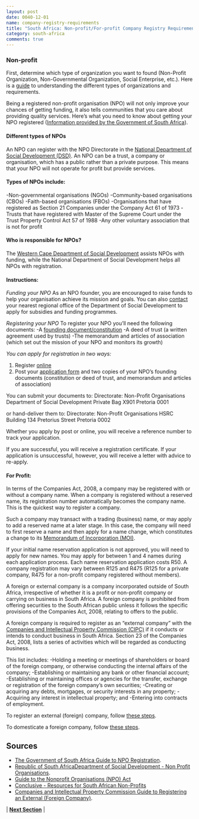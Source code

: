 ```yaml
---
layout: post
date: 0040-12-01
name: company-registry-requirements
title: "South Africa: Non-profit/For-profit Company Registry Requirements"
category: south-africa
comments: true
---
```


### Non-profit
First, determine which type of organization you want to found (Non-Profit Organization, Non-Governmental Organization, Social Enterprise, etc.). Here is a [guide](http://conclusive.co.za/comparing-npo-types/) to understanding the different types of organizations and requirements.

Being a registered non-profit organisation (NPO) will not only improve your chances of getting funding, it also tells communities that you care about providing quality services. Here’s what you need to know about getting your NPO registered ([Information provided by the Government of South Africa](https://www.westerncape.gov.za/service/non-profit-organisations-registration-and-funding)).

#### Different types of NPOs

An NPO can register with the NPO Directorate in the [National Department of Social Development (DSD)](http://www.dsd.gov.za/npo/index.php?option=com_content&task=view&id=13&Itemid=35). An NPO can be a trust, a company or organisation, which has a public rather than a private purpose. This means that your NPO will not operate for profit but provide services.

#### Types of NPOs include:
-Non-governmental organisations (NGOs)
-Community-based organisations (CBOs)
-Faith-based organisations (FBOs)
-Organisations that have registered as Section 21 Companies under the Company Act 61 of 1973
-Trusts that have registered with Master of the Supreme Court under the Trust Property Control Act 57 of 1988
-Any other voluntary association that is not for profit


#### Who is responsible for NPOs?
The [Western Cape Department of Social Development](https://www.westerncape.gov.za/dept/social-development) assists NPOs with funding, while the National Department of Social Development helps all NPOs with registration.

#### Instructions:	
_Funding your NPO_
As an NPO founder, you are encouraged to raise funds to help your organisation achieve its mission and goals. You can also [contact](https://www.westerncape.gov.za/dept/social-development/facilities/1232) your nearest regional office of the Department of Social Development to apply for subsidies and funding programmes.

_Registering your NPO_
To register your NPO you’ll need the following documents:
-A [founding document/constitution](http://www.dsd.gov.za/npo/index2.php?option=com_docman&task=doc_view&gid=181&Itemid=39)
-A deed of trust (a written agreement used by trusts)
-The memorandum and articles of association (which set out the mission of your NPO and monitors its growth)


_You can apply for registration in two ways:_

1. Register [online](http://www.npo.gov.za/PublicNpo/WebApplicationCase/Register)
2. Post your [application form](http://c/Users/C092http://www.dsd.gov.za/services/downloads/npo_application_form.pdf0726/Downloads/Applic%20Form%20NPO's.pdf) and two copies of your NPO’s founding documents (constitution or deed of trust, and memorandum and articles of association)

You can submit your documents to:
Directorate: Non-Profit Organisations
Department of Social Development
Private Bag X901
Pretoria
0001

or hand-deliver them to:
Directorate: Non-Profit Organisations
HSRC Building
134 Pretorius Street
Pretoria
0002

Whether you apply by post or online, you will receive a reference number to track your application.

If you are successful, you will receive a registration certificate. If your application is unsuccessful, however, you will receive a letter with advice to re-apply. 

#### For Profit:
In terms of the Companies Act, 2008, a company may be registered with or without a company name. When a company is registered without a reserved name, its registration number automatically becomes the company name. This is the quickest way to register a company.

Such a company may transact with a trading (business) name, or may apply to add a reserved name at a later stage. In this case, the company will need to first reserve a name and then apply for a name change, which constitutes a change to its [Memorandum of Incorporation (MOI)](http://www.cipc.co.za/index.php/register-your-business/companies/moi/).

If your initial name reservation application is not approved, you will need to apply for new names. You may apply for between 1 and 4 names during each application process. Each name reservation application costs R50. A company registration may vary between R125 and R475 (R125 for a private company, R475 for a non-profit company registered without members).

A foreign or external company is a company incorporated outside of South Africa, irrespective of whether it is a profit or non-profit company or carrying on business in South Africa. A foreign company is prohibited from offering securities to the South African public unless it follows the specific provisions of the Companies Act, 2008, relating to offers to the public.

A foreign company is required to register as an “external company” with the [Companies and Intellectual Property Commission (CIPC)](http://www.cipc.co.za/index.php/register-your-business/companies/register-external-foreign-company/) if it conducts or intends to conduct business in South Africa. Section 23 of the Companies Act, 2008, lists a series of activities which will be regarded as conducting business.

This list includes:
-Holding a meeting or meetings of shareholders or board of the foreign company, or otherwise conducting the internal affairs of the company;
-Establishing or maintaining any bank or other financial account;
-Establishing or maintaining offices or agencies for the transfer, exchange or registration of the foreign company’s own securities;
-Creating or acquiring any debts, mortgages, or security interests in any property;
-Acquiring any interest in intellectual property; and
-Entering into contracts of employment.

To register an external (foreign) company, follow [these steps](http://www.cipc.co.za/index.php/register-your-business/companies/register-external-foreign-company/register-external-company/).

To domesticate a foreign company, follow [these steps](http://www.cipc.co.za/index.php/register-your-business/companies/register-external-foreign-company/domesticate-foreign-company/).

Sources
---
- [The Government of South Africa Guide to NPO Registration](https://www.westerncape.gov.za/general-publication/all-you-need-know-about-registration-non-profit-organisations).
- [Republic of South AfricaDepartment of Social Development - Non Profit Organisations](http://www.dsd.gov.za/npo/).
- [Guide to the Nonprofit Organisations (NPO) Act](http://www.etu.org.za/toolbox/docs/building/guide.html)
- [Conclusive - Resources for South African Non-Profits](http://conclusive.co.za/registering-npo/)
- [Companies and Intellectual Property Commission Guide to Registering an External (Foreign Company)](http://www.cipc.co.za/index.php/register-your-business/companies/register-external-foreign-company/).


| **[Next Section]( https://neo-project.github.io/global-blockchain-compliance-hub//south-africa/south-africa-team-member-nationality-requirements.html)** |
